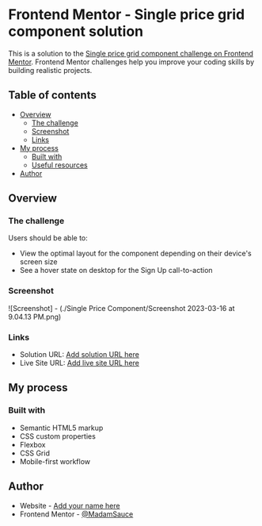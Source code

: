# Frontend Mentor - Single price grid component solution

This is a solution to the [Single price grid component challenge on Frontend Mentor](https://www.frontendmentor.io/challenges/single-price-grid-component-5ce41129d0ff452fec5abbbc). Frontend Mentor challenges help you improve your coding skills by building realistic projects. 

## Table of contents

- [Overview](#overview)
  - [The challenge](#the-challenge)
  - [Screenshot](#screenshot)
  - [Links](#links)
- [My process](#my-process)
  - [Built with](#built-with)
  - [Useful resources](#useful-resources)
- [Author](#author)

## Overview

### The challenge

Users should be able to:

- View the optimal layout for the component depending on their device's screen size
- See a hover state on desktop for the Sign Up call-to-action

### Screenshot

![Screenshot] - (./Single Price Component/Screenshot 2023-03-16 at 9.04.13 PM.png)

### Links

- Solution URL: [Add solution URL here](https://github.com/MadamSauce/Single-Price-Component)
- Live Site URL: [Add live site URL here](https://madamsauce.github.io/Single-Price-Component/)

## My process

### Built with

- Semantic HTML5 markup
- CSS custom properties
- Flexbox
- CSS Grid
- Mobile-first workflow



## Author

- Website - [Add your name here](https://www.linkedin.com/in/nicole-williams-49576017a/)
- Frontend Mentor - [@MadamSauce](https://www.frontendmentor.io/profile/MadamSauce)



